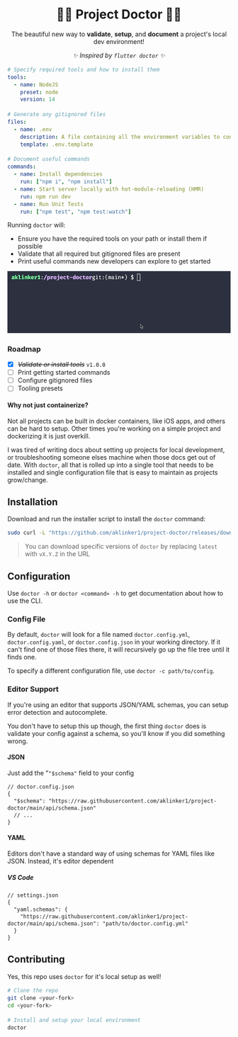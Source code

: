 <h1 align="center">👩‍⚕️ Project Doctor 🧑‍⚕️</h1>

<p align="center">The beautiful new way to <strong>validate</strong>, <strong>setup</strong>, and <strong>document</strong> a project's local dev environment!</p>
<p align="center"><i>✨ Inspired by <code>flutter doctor</code> ✨</i></p>

```yaml
# Specify required tools and how to install them
tools:
  - name: NodeJS
    preset: node
    version: 14

# Generate any gitignored files
files:
  - name: .env
    description: A file containing all the environment variables to configure and run the project locally
    template: .env.template

# Document useful commands
commands:
  - name: Install dependencies
    run: ["npm i", "npm install"]
  - name: Start server locally with hot-module-reloading (HMR)
    run: npm run dev
  - name: Run Unit Tests
    run: ["npm test", "npm test:watch"]
```

Running `doctor` will:

- Ensure you have the required tools on your path or install them if possible
- Validate that all required but gitignored files are present
- Print useful commands new developers can explore to get started

![Project Doctor Demo](.github/assets/demo.gif)

### Roadmap

- [x] ~~_Validate or install tools_~~ `v1.0.0`
- [ ] Print getting started commands
- [ ] Configure gitignored files
- [ ] Tooling presets

#### Why not just containerize?

Not all projects can be built in docker containers, like iOS apps, and others can be hard to setup. Other times you're working on a simple project and dockerizing it is just overkill.

I was tired of writing docs about setting up projects for local development, or troubleshooting someone elses machine when those docs get out of date. With `doctor`, all that is rolled up into a single tool that needs to be installed and single configuration file that is easy to maintain as projects grow/change.

## Installation

Download and run the installer script to install the `doctor` command:

<!-- One line installers stolen from docker-compose -->

```bash
sudo curl -L "https://github.com/aklinker1/project-doctor/releases/download/latest/doctor-$(uname -s)-$(uname -m)" -o /usr/local/bin/doctor
```

> You can download specific versions of `doctor` by replacing `latest` with `vX.Y.Z` in the URL

## Configuration

Use `doctor -h` or `doctor <command> -h` to get documentation about how to use the CLI.

### Config File

By default, `doctor` will look for a file named `doctor.config.yml`, `doctor.config.yaml`, or `doctor.config.json` in your working directory. If it can't find one of those files there, it will recursively go up the file tree until it finds one.

To specify a different configuration file, use `doctor -c path/to/config`.

### Editor Support

If you're using an editor that supports JSON/YAML schemas, you can setup error detection and autocomplete.

You don't have to setup this up though, the first thing `doctor` does is validate your config against a schema, so you'll know if you did something wrong.

#### JSON

Just add the "`"$schema"` field to your config

```jsonc
// doctor.config.json
{
  "$schema": "https://raw.githubusercontent.com/aklinker1/project-doctor/main/api/schema.json"
  // ...
}
```

#### YAML

Editors don't have a standard way of using schemas for YAML files like JSON. Instead, it's editor dependent

##### VS Code

```jsonc
// settings.json
{
  "yaml.schemas": {
    "https://raw.githubusercontent.com/aklinker1/project-doctor/main/api/schema.json": "path/to/doctor.config.yml"
  }
}
```

## Contributing

Yes, this repo uses `doctor` for it's local setup as well!

```bash
# Clone the repo
git clone <your-fork>
cd <your-fork>

# Install and setup your local environment
doctor
```
